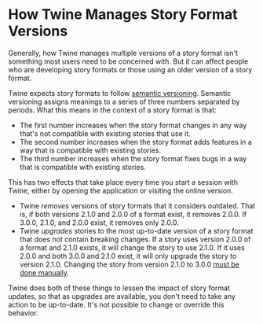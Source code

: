 # How Twine Manages Story Format Versions

Generally, how Twine manages multiple versions of a story format isn't something
most users need to be concerned with. But it can affect people who are
developing story formats or those using an older version of a story format.

Twine expects story formats to follow [semantic versioning](https://semver.org).
Semantic versioning assigns meanings to a series of three numbers separated by
periods. What this means in the context of a story format is that:

- The first number increases when the story format changes in any way that's not
  compatible with existing stories that use it.
- The second number increases when the story format adds features in a way that
  is compatible with existing stories.
- The third number increases when the story format fixes bugs in a way that is
  compatible with existing stories.

This has two effects that take place every time you start a session with Twine,
either by opening the application or visiting the online version.

- Twine *removes* versions of story formats that it considers outdated. That is,
  if both versions 2.1.0 and 2.0.0 of a format exist, it removes 2.0.0. If
  3.0.0, 2.1.0, and 2.0.0 exist, it removes only 2.0.0.
- Twine *upgrades* stories to the most up-to-date version of a story format that
  does not contain breaking changes. If a story uses version 2.0.0 of a format
  and 2.1.0 exists, it will change the story to use 2.1.0. If it uses 2.0.0 and
  both 3.0.0 and 2.1.0 exist, it will only upgrade the story to version 2.1.0.
  Changing the story from version 2.1.0 to 3.0.0 [must be done
  manually](../editing-stories/changing-story-format.md).

Twine does both of these things to lessen the impact of story format updates, so
that as upgrades are available, you don't need to take any action to be
up-to-date. It's not possible to change or override this behavior.
